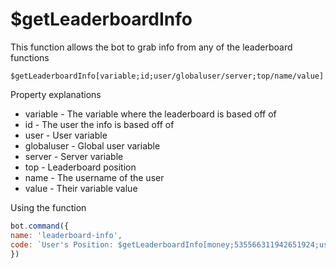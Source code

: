 # $getLeaderboardInfo

This function allows the bot to grab info from any of the leaderboard functions

```text
$getLeaderboardInfo[variable;id;user/globaluser/server;top/name/value]
```

Property explanations

* variable - The variable where the leaderboard is based off of
* id - The user the info is based off of
* user - User variable
* globaluser - Global user variable
* server - Server variable
* top - Leaderboard position
* name - The username of the user
* value - Their variable value

Using the function

```javascript
bot.command({
name: 'leaderboard-info',
code: `User's Position: $getLeaderboardInfo[money;535566311942651924;user;top]`
})
```

